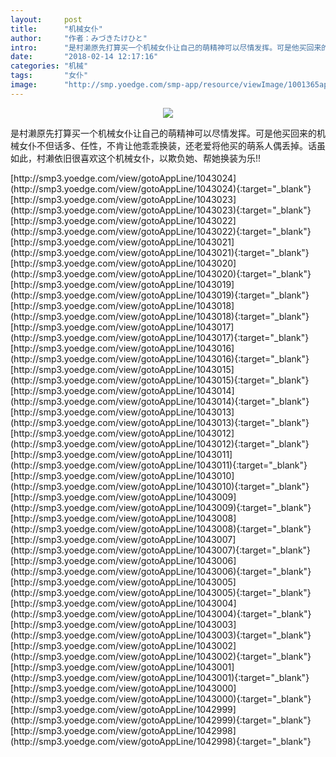 ```yaml
---
layout:     post
title:      "机械女仆"
author:     "作者：みづきたけひと"
intro:      "是村濑原先打算买一个机械女仆让自己的萌精神可以尽情发挥。可是他买回来的机械女仆不但话多、任性，不肯让他乖乖换装，还老爱将他买的萌系人偶丢掉。话虽如此，村濑依旧很喜欢这个机械女仆，以欺负她、帮她换装为乐!!"
date:       "2018-02-14 12:17:16"
categories: "机械"
tags:       "女仆"
image:      "http://smp.yoedge.com/smp-app/resource/viewImage/1001365appline.png"
---
```

<div style="text-align: center">
<p><img src="http://smp.yoedge.com/smp-app/resource/viewImage/1001365appline.png"/></p>
</div>
<p class="post-meta">
<span>是村濑原先打算买一个机械女仆让自己的萌精神可以尽情发挥。可是他买回来的机械女仆不但话多、任性，不肯让他乖乖换装，还老爱将他买的萌系人偶丢掉。话虽如此，村濑依旧很喜欢这个机械女仆，以欺负她、帮她换装为乐!!</span>
</p>
[http://smp3.yoedge.com/view/gotoAppLine/1043024](http://smp3.yoedge.com/view/gotoAppLine/1043024){:target="_blank"}
[http://smp3.yoedge.com/view/gotoAppLine/1043023](http://smp3.yoedge.com/view/gotoAppLine/1043023){:target="_blank"}
[http://smp3.yoedge.com/view/gotoAppLine/1043022](http://smp3.yoedge.com/view/gotoAppLine/1043022){:target="_blank"}
[http://smp3.yoedge.com/view/gotoAppLine/1043021](http://smp3.yoedge.com/view/gotoAppLine/1043021){:target="_blank"}
[http://smp3.yoedge.com/view/gotoAppLine/1043020](http://smp3.yoedge.com/view/gotoAppLine/1043020){:target="_blank"}
[http://smp3.yoedge.com/view/gotoAppLine/1043019](http://smp3.yoedge.com/view/gotoAppLine/1043019){:target="_blank"}
[http://smp3.yoedge.com/view/gotoAppLine/1043018](http://smp3.yoedge.com/view/gotoAppLine/1043018){:target="_blank"}
[http://smp3.yoedge.com/view/gotoAppLine/1043017](http://smp3.yoedge.com/view/gotoAppLine/1043017){:target="_blank"}
[http://smp3.yoedge.com/view/gotoAppLine/1043016](http://smp3.yoedge.com/view/gotoAppLine/1043016){:target="_blank"}
[http://smp3.yoedge.com/view/gotoAppLine/1043015](http://smp3.yoedge.com/view/gotoAppLine/1043015){:target="_blank"}
[http://smp3.yoedge.com/view/gotoAppLine/1043014](http://smp3.yoedge.com/view/gotoAppLine/1043014){:target="_blank"}
[http://smp3.yoedge.com/view/gotoAppLine/1043013](http://smp3.yoedge.com/view/gotoAppLine/1043013){:target="_blank"}
[http://smp3.yoedge.com/view/gotoAppLine/1043012](http://smp3.yoedge.com/view/gotoAppLine/1043012){:target="_blank"}
[http://smp3.yoedge.com/view/gotoAppLine/1043011](http://smp3.yoedge.com/view/gotoAppLine/1043011){:target="_blank"}
[http://smp3.yoedge.com/view/gotoAppLine/1043010](http://smp3.yoedge.com/view/gotoAppLine/1043010){:target="_blank"}
[http://smp3.yoedge.com/view/gotoAppLine/1043009](http://smp3.yoedge.com/view/gotoAppLine/1043009){:target="_blank"}
[http://smp3.yoedge.com/view/gotoAppLine/1043008](http://smp3.yoedge.com/view/gotoAppLine/1043008){:target="_blank"}
[http://smp3.yoedge.com/view/gotoAppLine/1043007](http://smp3.yoedge.com/view/gotoAppLine/1043007){:target="_blank"}
[http://smp3.yoedge.com/view/gotoAppLine/1043006](http://smp3.yoedge.com/view/gotoAppLine/1043006){:target="_blank"}
[http://smp3.yoedge.com/view/gotoAppLine/1043005](http://smp3.yoedge.com/view/gotoAppLine/1043005){:target="_blank"}
[http://smp3.yoedge.com/view/gotoAppLine/1043004](http://smp3.yoedge.com/view/gotoAppLine/1043004){:target="_blank"}
[http://smp3.yoedge.com/view/gotoAppLine/1043003](http://smp3.yoedge.com/view/gotoAppLine/1043003){:target="_blank"}
[http://smp3.yoedge.com/view/gotoAppLine/1043002](http://smp3.yoedge.com/view/gotoAppLine/1043002){:target="_blank"}
[http://smp3.yoedge.com/view/gotoAppLine/1043001](http://smp3.yoedge.com/view/gotoAppLine/1043001){:target="_blank"}
[http://smp3.yoedge.com/view/gotoAppLine/1043000](http://smp3.yoedge.com/view/gotoAppLine/1043000){:target="_blank"}
[http://smp3.yoedge.com/view/gotoAppLine/1042999](http://smp3.yoedge.com/view/gotoAppLine/1042999){:target="_blank"}
[http://smp3.yoedge.com/view/gotoAppLine/1042998](http://smp3.yoedge.com/view/gotoAppLine/1042998){:target="_blank"}


